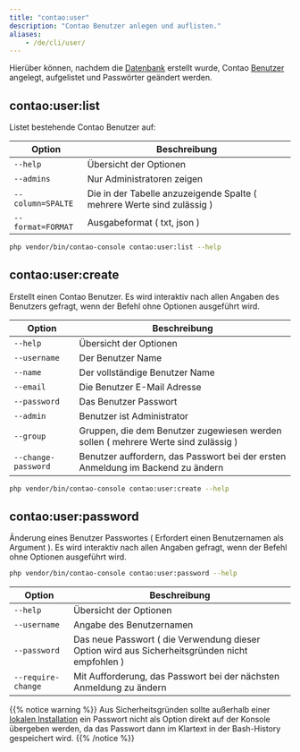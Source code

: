 ```yaml
---
title: "contao:user"
description: "Contao Benutzer anlegen und auflisten."
aliases:
    - /de/cli/user/
---
```



Hierüber können, nachdem die [Datenbank](/de/cli/migrate/) erstellt wurde, Contao [Benutzer](/de/benutzerverwaltung/benutzer/) angelegt, 
aufgelistet und Passwörter geändert werden. 


## contao:user:list

Listet bestehende Contao Benutzer auf:

| Option | Beschreibung |
| --- | --- |
| `--help`   | Übersicht der Optionen |
| `--admins` | Nur Administratoren zeigen |
| `--column=SPALTE` | Die in der Tabelle anzuzeigende Spalte ( mehrere Werte sind zulässig )  |
| `--format=FORMAT` | Ausgabeformat ( txt, json ) |

```bash
php vendor/bin/contao-console contao:user:list --help
```


## contao:user:create

Erstellt einen Contao Benutzer. Es wird interaktiv nach allen Angaben des Benutzers gefragt, wenn der Befehl ohne Optionen ausgeführt wird.

| Option | Beschreibung |
| --- | --- |
| `--help`   | Übersicht der Optionen |
| `--username` | Der Benutzer Name |
| `--name` | Der vollständige Benutzer Name |
| `--email` | Die Benutzer E-Mail Adresse |
| `--password` | Das Benutzer Passwort |
| `--admin` | Benutzer ist Administrator |
| `--group` | Gruppen, die dem Benutzer zugewiesen werden sollen ( mehrere Werte sind zulässig ) |
| `--change-password` | Benutzer auffordern, das Passwort bei der ersten Anmeldung im Backend zu ändern |

```bash
php vendor/bin/contao-console contao:user:create --help
```


## contao:user:password

Änderung eines Benutzer Passwortes ( Erfordert einen Benutzernamen als Argument ). Es wird interaktiv nach allen Angaben gefragt, 
wenn der Befehl ohne Optionen ausgeführt wird.

```bash
php vendor/bin/contao-console contao:user:password --help
```

| Option | Beschreibung |
| --- | --- |
| `--help`   | Übersicht der Optionen |
| `--username` | Angabe des Benutzernamen |
| `--password` | Das neue Passwort ( die Verwendung dieser Option wird aus Sicherheitsgründen nicht empfohlen ) |
| `--require-change` | Mit Aufforderung, das Passwort bei der nächsten Anmeldung zu ändern |


{{% notice warning %}}
Aus Sicherheitsgründen sollte außerhalb einer [lokalen Installation](/de/anleitungen/lokale-installation/) ein Passwort nicht als 
Option direkt auf der Konsole übergeben werden, da das Passwort dann im Klartext in der Bash-History gespeichert wird.
{{% /notice %}}